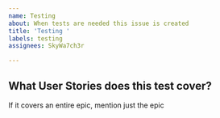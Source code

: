 ```yaml
---
name: Testing
about: When tests are needed this issue is created
title: 'Testing '
labels: testing
assignees: SkyWa7ch3r

---
```


## What User Stories does this test cover?
If it covers an entire epic, mention just the epic
